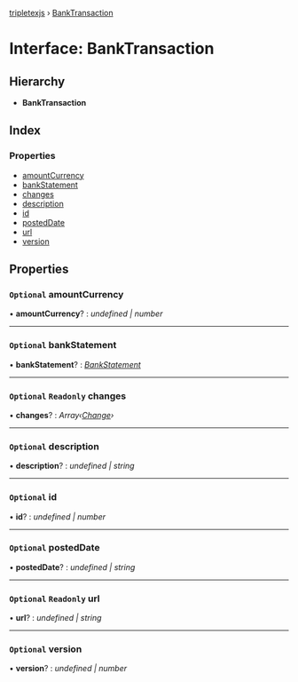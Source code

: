[tripletexjs](../README.md) › [BankTransaction](banktransaction.md)

# Interface: BankTransaction

## Hierarchy

* **BankTransaction**

## Index

### Properties

* [amountCurrency](banktransaction.md#optional-amountcurrency)
* [bankStatement](banktransaction.md#optional-bankstatement)
* [changes](banktransaction.md#optional-readonly-changes)
* [description](banktransaction.md#optional-description)
* [id](banktransaction.md#optional-id)
* [postedDate](banktransaction.md#optional-posteddate)
* [url](banktransaction.md#optional-readonly-url)
* [version](banktransaction.md#optional-version)

## Properties

### `Optional` amountCurrency

• **amountCurrency**? : *undefined | number*

___

### `Optional` bankStatement

• **bankStatement**? : *[BankStatement](bankstatement.md)*

___

### `Optional` `Readonly` changes

• **changes**? : *Array‹[Change](../modules/change.md)›*

___

### `Optional` description

• **description**? : *undefined | string*

___

### `Optional` id

• **id**? : *undefined | number*

___

### `Optional` postedDate

• **postedDate**? : *undefined | string*

___

### `Optional` `Readonly` url

• **url**? : *undefined | string*

___

### `Optional` version

• **version**? : *undefined | number*
